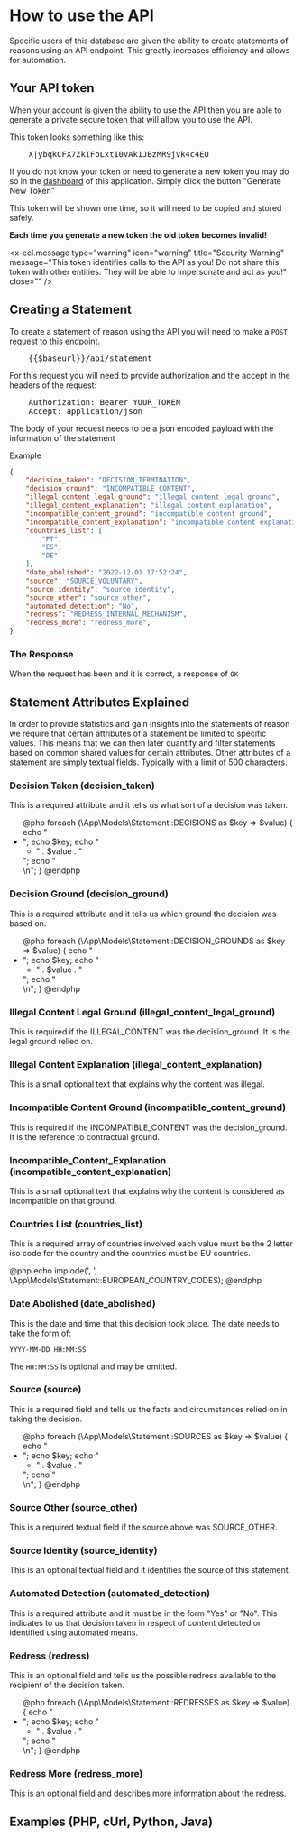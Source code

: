 # How to use the API

Specific users of this database are given the ability to create
statements of reasons using an API endpoint. This greatly increases
efficiency and allows for automation.

## Your API token

When your account is given the ability to use the API then you are able to
generate a private secure token that will allow you to use the API.

This token looks something like this: 

<pre>
    X|ybqkCFX7ZkIFoLxtI0VAk1JBzMR9jVk4c4EU
</pre>

If you do not know your token or need to generate a new token you may do so
in the [dashboard](/dashboard) of this application. Simply click the button "Generate New Token"

This token will be shown one time, so it will need to be copied and stored safely.

__Each time you generate a new token the old token becomes invalid!__

<x-ecl.message type="warning" icon="warning" title="Security Warning" message="This token identifies calls to the API as you! Do not share this token with other entities. They will be able to impersonate and act as you!" close="" />

## Creating a Statement

To create a statement of reason using the API you will need to make a
```POST``` request to this endpoint.

<pre>
    {{$baseurl}}/api/statement
</pre>

For this request you will need to provide authorization and the accept in the headers of the request:

<pre>
    Authorization: Bearer YOUR_TOKEN
    Accept: application/json
</pre>

The body of your request needs to be a json encoded payload with the information of the statement

Example
```json
{
    "decision_taken": "DECISION_TERMINATION",
    "decision_ground": "INCOMPATIBLE_CONTENT",
    "illegal_content_legal_ground": "illegal content legal ground",
    "illegal_content_explanation": "illegal content explanation",
    "incompatible_content_ground": "incompatible content ground",
    "incompatible_content_explanation": "incompatible content explanation",
    "countries_list": [
        "PT",
        "ES",
        "DE"
    ],
    "date_abolished": "2022-12-01 17:52:24",
    "source": "SOURCE_VOLUNTARY",
    "source_identity": "source identity",
    "source_other": "source other",
    "automated_detection": "No",
    "redress": "REDRESS_INTERNAL_MECHANISM",
    "redress_more": "redress_more",
}
```

### The Response

When the request has been and it is correct, a response of ```OK```

## Statement Attributes Explained

In order to provide statistics and gain insights into the statements of reason we require that
certain attributes of a statement be limited to specific values. This means that we can then
later quantify and filter statements based on common shared values for certain attributes. Other
attributes of a statement are simply textual fields. Typically with a limit of 500 characters.

### Decision Taken (decision_taken)

This is a required attribute and it tells us what sort of a decision was taken.

<ul class='ecl-unordered-list'>
@php
    foreach (\App\Models\Statement::DECISIONS as $key => $value) {
        echo "<li class='ecl-unordered-list__item'>";
        echo $key;
        echo "<ul class='ecl-unordered-list'><li class='ecl-unordered-list__item'>" . $value . "</li></ul>";
        echo "</li>\n";
    }
@endphp
</ul>


### Decision Ground (decision_ground)

This is a required attribute and it tells us which ground the decision was based on.

<ul class='ecl-unordered-list'>
@php
    foreach (\App\Models\Statement::DECISION_GROUNDS as $key => $value) {
        echo "<li class='ecl-unordered-list__item'>";
        echo $key;
        echo "<ul class='ecl-unordered-list'><li class='ecl-unordered-list__item'>" . $value . "</li></ul>";
        echo "</li>\n";
    }
@endphp
</ul>


### Illegal Content Legal Ground (illegal_content_legal_ground)

This is required if the ILLEGAL_CONTENT was the decision_ground. It is the legal ground relied on.

### Illegal Content Explanation (illegal_content_explanation)

This is a small optional text that explains why the content was illegal.


### Incompatible Content Ground (incompatible_content_ground)

This is required if the INCOMPATIBLE_CONTENT was the decision_ground. It is the reference to contractual ground.

### Incompatible_Content_Explanation (incompatible_content_explanation)

This is a small optional text that explains why the content is considered as incompatible on that ground.

### Countries List (countries_list)

This is a required array of countries involved each value must be the 2 letter iso code 
for the country and the countries must be EU countries.

@php echo implode(', ', \App\Models\Statement::EUROPEAN_COUNTRY_CODES); @endphp

### Date Abolished (date_abolished)

This is the date and time that this decision took place. The date needs to take the form of:

```YYYY-MM-DD HH:MM:SS```

The ```HH:MM:SS``` is optional and may be omitted.

### Source (source)

This is a required field and tells us the facts and circumstances relied on in taking the decision.

<ul class='ecl-unordered-list'>
@php
    foreach (\App\Models\Statement::SOURCES as $key => $value) {
        echo "<li class='ecl-unordered-list__item'>";
        echo $key;
        echo "<ul class='ecl-unordered-list'><li class='ecl-unordered-list__item'>" . $value . "</li></ul>";
        echo "</li>\n";
    }
@endphp
</ul>

### Source Other (source_other)

This is a required textual field if the source above was SOURCE_OTHER.

### Source Identity (source_identity)

This is an optional textual field and it identifies the source of this statement.

### Automated Detection (automated_detection)

This is a required attribute and it must be in the form "Yes" or "No".
This indicates to us that decision taken in respect of 
content detected or identified using automated means.

### Redress (redress)

This is an optional field and tells us the possible redress available to the recipient of the decision taken.

<ul class='ecl-unordered-list'>
@php
    foreach (\App\Models\Statement::REDRESSES as $key => $value) {
        echo "<li class='ecl-unordered-list__item'>";
        echo $key;
        echo "<ul class='ecl-unordered-list'><li class='ecl-unordered-list__item'>" . $value . "</li></ul>";
        echo "</li>\n";
    }
@endphp
</ul>

### Redress More (redress_more)

This is an optional field and describes more information about the redress.

## Examples (PHP, cUrl, Python, Java)

